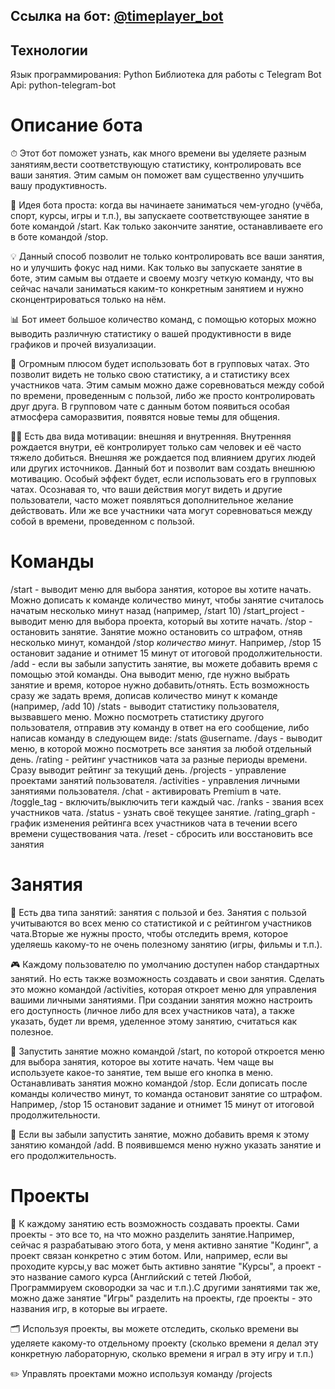 ## Ссылка на бот: [@timeplayer_bot](https://t.me/timeplayer_bot)

## Технологии

Язык программирования: Python
Библиотека для работы с Telegram Bot Api: python-telegram-bot

# Описание бота

⏱ Этот бот поможет узнать, как много времени вы уделяете разным занятиям,вести соответствующую статистику, контролировать все ваши занятия. Этим самым он поможет вам существенно улучшить вашу продуктивность.

🧩 Идея бота проста: когда вы начинаете заниматься чем-угодно (учёба, спорт, курсы, игры и т.п.), вы запускаете соответствующее занятие в боте командой /start. Как только закончите занятие, останавливаете его в боте командой /stop.

💡 Данный способ позволит не только контролировать все ваши занятия, но и улучшить фокус над ними. Как только вы запускаете занятие в боте, этим самым вы отдаете и своему мозгу четкую команду, что вы сейчас начали заниматься каким-то конкретным занятием и нужно сконцентрироваться только на нём.

📊 Бот имеет большое количество команд, с помощью которых можно выводить различную статистику о вашей продуктивности в виде графиков и прочей визуализации.

👥 Огромным плюсом будет использовать бот в групповых чатах. Это позволит видеть не только свою статистику, а и статистику всех участников чата. Этим самым можно даже соревноваться между собой по времени, проведенным с пользой, либо же просто контролировать друг друга. В групповом чате с данным ботом появиться особая атмосфера саморазвития, появятся новые темы для общения.

💪🏻 Есть два вида мотивации: внешняя и внутренняя. Внутренняя рождается внутри, её контролирует только сам человек и её часто тяжело добиться. Внешняя же рождается под влиянием других людей или других источников. Данный бот и позволит вам создать внешнюю мотивацию. Особый эффект будет, если использовать его в групповых чатах. Осознавая то, что ваши действия могут видеть и другие пользователи, часто может появляться дополнительное желание действовать. Или же все участники чата могут соревноваться между собой в времени, проведенном с пользой.

# Команды

 /start - выводит меню для выбора занятия, которое вы хотите начать. Можно дописать к команде количество минут, чтобы занятие считалось начатым несколько минут назад (например, /start 10)
 /start_project - выводит меню для выбора проекта, который вы хотите начать.
 /stop - остановить занятие. Занятие можно остановить со штрафом, отняв несколько минут, командой /stop *количество минут*. Например, /stop 15 остановит задание и отнимет 15 минут от итоговой продолжительности.
 /add - если вы забыли запустить занятие, вы можете добавить время с помощью этой команды. Она выводит меню, где нужно выбрать занятие и время, которое нужно добавить/отнять. Есть возможность сразу же задать время, дописав количество минут к команде (например, /add 10)
 /stats - выводит статистику пользователя, вызвавшего меню. Можно посмотреть статистику другого пользователя, отправив эту команду в ответ на его сообщение, либо написав команду в следующем виде: /stats @username.
 /days - выводит меню, в которой можно посмотреть все занятия за любой отдельный день.
 /rating - рейтинг участников чата за разные периоды времени. Сразу выводит рейтинг за текущий день.
 /projects - управление проектами занятий пользователя.
 /activities - управления личными занятиями пользователя.
 /chat - активировать Premium в чате.
 /toggle_tag - включить/выключить теги каждый час.
 /ranks - звания всех участников чата.
 /status - узнать своё текущее занятие.
 /rating_graph - график изменения рейтинга всех участников чата в течении всего времени существования чата.
 /reset - сбросить или восстановить все занятия
 
 # Занятия
 
 🧩 Есть два типа занятий: занятия с пользой и без. Занятия с пользой учитываются во всех меню со статистикой и с рейтингом участников чата.Вторые же нужны просто, чтобы отследить время, которое уделяешь какому-то не очень полезному занятию (игры, фильмы и т.п.).

🎮 Каждому пользователю по умолчанию доступен набор стандартных занятий. Но есть также возможность создавать и свои занятия. Сделать это можно командой /activities, которая откроет меню для управления вашими личными занятиями. При создании занятия можно настроить его доступность (личное либо для всех участников чата), а также указать, будет ли время, уделенное этому занятию, считаться как полезное.

🎲 Запустить занятие можно командой /start, по которой откроется меню для выбора занятия, которое вы хотите начать. Чем чаще вы используете какое-то занятие, тем выше его кнопка в меню. Останавливать занятия можно командой /stop. Если дописать после команды количество минут, то команда остановит занятие со штрафом. Например, /stop 15 остановит задание и отнимет 15 минут от итоговой продолжительности.

🎯 Если вы забыли запустить занятие, можно добавить время к этому занятию командой /add. В появившемся меню нужно указать занятие и его продолжительность.

# Проекты

📂 К каждому занятию есть возможность создавать проекты. Сами проекты - это все то, на что можно разделить занятие.Например, сейчас я разрабатываю этого бота, у меня активно занятие "Кодинг", а проект связан конкретно с этим ботом. Или, например, если вы проходите курсы,у вас может быть активно занятие "Курсы", а проект - это название самого курса (Английский с тетей Любой, Программируем сковородки за час и т.п.).С другими занятиями так же, можно даже занятие "Игры" разделить на проекты, где проекты - это названия игр, в которые вы играете.

🗂 Используя проекты, вы можете отследить, сколько времени вы уделяете какому-то отдельному проекту (сколько времени я делал эту конкретную лабораторную, сколько времени я играл в эту игру и т.п.)

✏️ Управлять проектами можно используя команду /projects